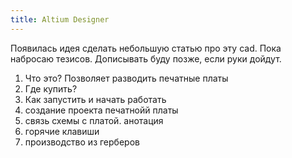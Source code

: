 ```yaml
---
title: Altium Designer
---
```


Появилась идея сделать небольшую статью про эту cad. Пока набросаю тезисов. Дописывать буду позже, если руки дойдут.

1. Что это? Позволяет разводить печатные платы
2. Где купить?
3. Как запустить и начать работать
4. создание проекта печатнойй платы
5. связь схемы с платой. анотация
6. горячие клавиши
7. производство из герберов

